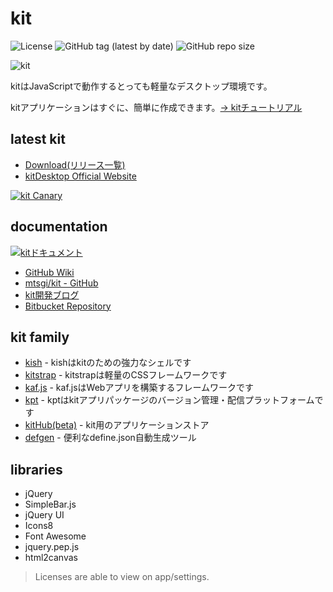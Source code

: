 # kit

![License](https://img.shields.io/badge/License-Apache%202.0-green.svg)
![GitHub tag (latest by date)](https://img.shields.io/github/v/tag/mtsgi/kit)
![GitHub repo size](https://img.shields.io/github/repo-size/mtsgi/kit)

![kit](https://mtsgi.github.io/kitdocs/images/logo.png)

kitはJavaScriptで動作するとっても軽量なデスクトップ環境です。

kitアプリケーションはすぐに、簡単に作成できます。[→ kitチュートリアル](https://mtsgi.github.io/kitdocs)

## latest kit

- [Download(リリース一覧)](https://github.com/mtsgi/kit/releases)
- [kitDesktop Official Website](https://kitit.netlify.com/)

[![kit Canary](https://mtsgi.github.io/kit/documents/banner-canary.png)](https://mtsgi.github.io/kit/)

## documentation

[![kitドキュメント](https://mtsgi.github.io/kitweb/banner_docs.png)](https://mtsgi.github.io/kitdocs)

* [GitHub Wiki](https://github.com/mtsgi/kit/wiki)
* [mtsgi/kit - GitHub](https://github.com/mtsgi/kit)
* [kit開発ブログ](https://kitdev.home.blog/)
* [Bitbucket Repository](https://bitbucket.org/y-/kit/)

## kit family

- [kish](https://github.com/mtsgi/kish) - kishはkitのための強力なシェルです
- [kitstrap](https://github.com/mtsgi/kitstrap) - kitstrapは軽量のCSSフレームワークです 
- [kaf.js](https://mtsgi.github.io/kafjs/) - kaf.jsはWebアプリを構築するフレームワークです
- [kpt](https://kpkg.herokuapp.com/) - kptはkitアプリパッケージのバージョン管理・配信プラットフォームです
- [kitHub(beta)](https://kithub-beta.herokuapp.com/) - kit用のアプリケーションストア
- [defgen](https://mtsgi.github.io/defgen/) - 便利なdefine.json自動生成ツール

## libraries

- jQuery
- SimpleBar.js
- jQuery UI
- Icons8
- Font Awesome
- jquery.pep.js
- html2canvas

> Licenses are able to view on app/settings.
